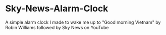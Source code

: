 # Sky-News-Alarm-Clock
A simple alarm clock I made to wake me up to "Good morning Vietnam" by Robin Williams followed by Sky News on YouTube
